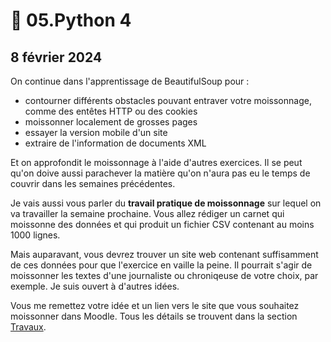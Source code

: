 # 🥣 05.Python 4

## 8 février 2024

On continue dans l'apprentissage de BeautifulSoup pour :

* contourner différents obstacles pouvant entraver votre moissonnage, comme des entêtes HTTP ou des cookies&#x20;
* moissonner localement de grosses pages
* essayer la version mobile d'un site
* extraire de l'information de documents XML

Et on approfondit le moissonnage à l'aide d'autres exercices. Il se peut qu'on doive aussi parachever la matière qu'on n'aura pas eu le temps de couvrir dans les semaines précédentes.

Je vais aussi vous parler du **travail pratique de moissonnage** sur lequel on va travailler la semaine prochaine. Vous allez rédiger un carnet qui moissonne des données et qui produit un fichier CSV contenant au moins 1000 lignes.

Mais auparavant, vous devrez trouver un site web contenant suffisamment de ces données pour que l'exercice en vaille la peine. Il pourrait s'agir de moissonner les textes d'une journaliste ou chroniqeuse de votre choix, par exemple. Je suis ouvert à d'autres idées.

Vous me remettez votre idée et un lien vers le site que vous souhaitez moissonner dans Moodle. Tous les détails se trouvent dans la section [Travaux](../travaux/travaux.md#devoir-3).

